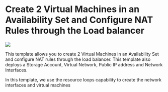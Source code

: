 # Create 2 Virtual Machines in an Availability Set and Configure NAT Rules through the Load balancer

<a href="https://portal.azure.com/#create/Microsoft.Template/uri/https%3A%2F%2Fraw.githubusercontent.com%2Fwillhighland%2Fazure-quickstart-templates%2Fmaster%2F201-2-vms-loadbalancer-natrules%2Fazuredeploy.json" target="_blank">
    <img src="http://azuredeploy.net/deploybutton.png"/>
</a>

This template allows you to create 2 Virtual Machines in an Availability Set and configure NAT rules through the load balancer. This template also deploys a Storage Account, Virtual Network, Public IP address and Network Interfaces.

In this template, we use the resource loops capability to create the network interfaces and virtual machines
